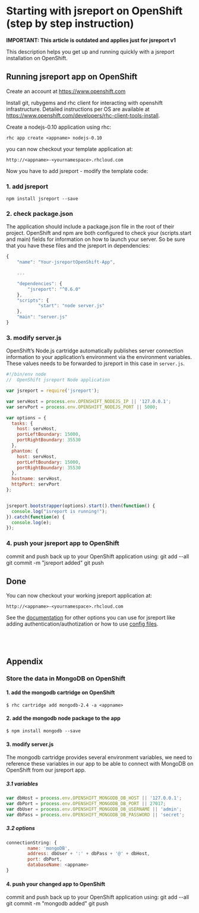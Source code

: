 ﻿
# Starting with jsreport on OpenShift (step by step instruction)

**IMPORTANT: This article is outdated and applies just for jsreport v1**


This description helps you get up and running quickly with a jsreport installation on OpenShift.

## Running jsreport app on OpenShift

Create an account at https://www.openshift.com

Install git, rubygems and rhc client for interacting with openshift infrastructure.
Detailed instructions per OS are available at https://www.openshift.com/developers/rhc-client-tools-install.

Create a nodejs-0.10 application using rhc:

    rhc app create <appname> nodejs-0.10

you can now checkout your template application at:

    http://<appname>-<yournamespace>.rhcloud.com

Now you have to add jsreport - modify the template code:

### 1. add jsreport

	npm install jsreport --save


### 2. check package.json

The application should include a package.json file in the root of their project. OpenShift and npm are both configured to check your (scripts.start and main) fields for information on how to launch your server. So be sure that you have these files and the jsreport in dependencies:

```js
{
	"name": "Your-jsreportOpenShift-App",

	...

	"dependencies": {
		"jsreport": "^0.6.0"
	},
	"scripts": {
			"start": "node server.js"
	},
	"main": "server.js"
}
```

### 3. modify server.js

OpenShift’s Node.js cartridge automatically publishes server connection information to your application’s environment via the environment variables. These values needs to be forwarded to jsreport in this case in `server.js`.

```js
#!/bin/env node
//  OpenShift jsreport Node application

var jsreport = require('jsreport');

var servHost = process.env.OPENSHIFT_NODEJS_IP || '127.0.0.1';
var servPort = process.env.OPENSHIFT_NODEJS_PORT || 5000;

var options = { 
  tasks: {
    host: servHost,
    portLeftBoundary: 15000,
    portRightBoundary: 35530
  },
  phantom: {
    host: servHost,
    portLeftBoundary: 15000,
    portRightBoundary: 35530
  },
  hostname: servHost,
  httpPort: servPort
};


jsreport.bootstrapper(options).start().then(function() {
  console.log("isreport is running!");
}).catch(function(e) {
  console.log(e);
});
```

### 4. push your jsreport app to OpenShift
commit and push back up to your OpenShift application using:
		git add --all
    git commit -m "jsreport added"
    git push

## Done

You can now checkout your working jsreport application at:

	http://<appname>-<yournamespace>.rhcloud.com

See the [documentation](https://jsreport.net/learn) for other options you can use for jsreport like adding authentication/authotization or how to use [config files](https://github.com/jsreport/docs/blob/master/docs/configuration.md).

<br /> <br />
Appendix
-----------
### Store the data in MongoDB on OpenShift

#### 1. add the mongodb cartridge on OpenShift

	$ rhc cartridge add mongodb-2.4 -a <appname>

#### 2. add the mongodb node package to the app

	$ npm install mongodb --save

#### 3. modify server.js

The mongodb cartridge provides several environment variables, we need to reference these variables in our app to be able to connect with MongoDB on OpenShift from our jsreport app.

##### 3.1 variables
```js
var dbHost = process.env.OPENSHIFT_MONGODB_DB_HOST || '127.0.0.1';
var dbPort = process.env.OPENSHIFT_MONGODB_DB_PORT || 27017;
var dbUser = process.env.OPENSHIFT_MONGODB_DB_USERNAME || 'admin';
var dbPass = process.env.OPENSHIFT_MONGODB_DB_PASSWORD || 'secret';
```
##### 3.2 options
```js
connectionString: {
		name: 'mongoDB',
		address: dbUser + ':' + dbPass + '@' + dbHost,
		port: dbPort,
		databaseName: <appname>
}
```
#### 4. push your changed app to OpenShift
commit and push back up to your OpenShift application using:
		git add --all
    git commit -m "mongodb added"
    git push
